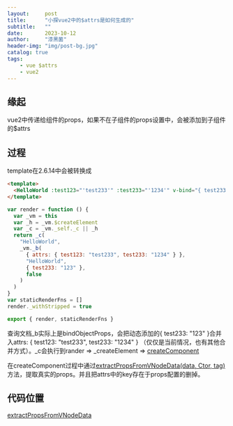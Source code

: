 ```yaml
---
layout:     post
title:      "小探vue2中的$attrs是如何生成的"
subtitle:   ""
date:       2023-10-12
author:     "漆黑菌"
header-img: "img/post-bg.jpg"
catalog: true
tags:
    - vue $attrs
    - vue2
---
```


## 缘起

vue2中传递给组件的props，如果不在子组件的props设置中，会被添加到子组件的$attrs

## 过程

template在2.6.14中会被转换成

``` html
<template>
  <HelloWorld :test123="'test233'" :test233="'1234'" v-bind="{ test233: '123' }" />
</template>
```

``` js
var render = function () {
  var _vm = this
  var _h = _vm.$createElement
  var _c = _vm._self._c || _h
  return _c(
    "HelloWorld",
    _vm._b(
      { attrs: { test123: "test233", test233: "1234" } },
      "HelloWorld",
      { test233: "123" },
      false
    )
  )
}
var staticRenderFns = []
render._withStripped = true

export { render, staticRenderFns }
```

查询文档_b实际上是bindObjectProps，会把动态添加的{ test233: "123" }合并入attrs: { test123: "test233", test233: "1234" } （仅仅是当前情况，也有其他合并方式）。_c会执行到rander => _createElement => [createComponent](https://github.com/vuejs/vue/blob/49b6bd4264c25ea41408f066a1835f38bf6fe9f1/src/core/vdom/create-component.ts#L101)

在createComponent过程中通过[extractPropsFromVNodeData(data, Ctor, tag)](https://github.com/vuejs/vue/blob/49b6bd4264c25ea41408f066a1835f38bf6fe9f1/src/core/vdom/create-component.ts#L156)方法，提取真实的props。并且把attrs中的key存在于props配置的删掉。

## 代码位置

[extractPropsFromVNodeData](https://github.com/vuejs/vue/blob/49b6bd4264c25ea41408f066a1835f38bf6fe9f1/src/core/vdom/helpers/extract-props.ts#L12)